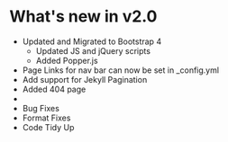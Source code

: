 # What's new in v2.0

- Updated and Migrated to Bootstrap 4
	- Updated JS and jQuery scripts
	- Added Popper.js 
- Page Links for nav bar can now be set in _config.yml
- Add support for Jekyll Pagination 
- Added 404 page
- 
- Bug Fixes
- Format Fixes
- Code Tidy Up